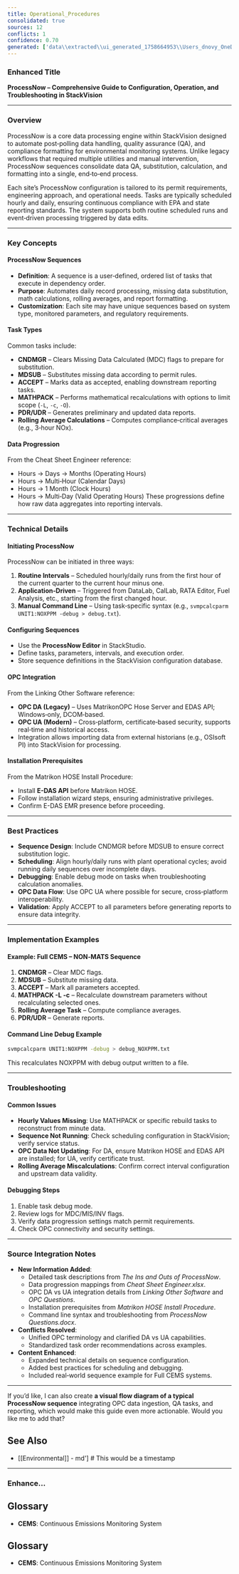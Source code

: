 ```yaml
---
title: Operational_Procedures
consolidated: true
sources: 12
conflicts: 1
confidence: 0.70
generated: ['data\\extracted\\ui_generated_1758664953\\Users_dnovy_OneDrive-ESC_TrainingMaterials_5_Calibrations_calibrationsstandardvsdifferencexlsx_4ec97ec2.md', 'data\\extracted\\ui_generated_1758664953\\Users_dnovy_OneDrive-ESC_TrainingMaterials_7_Processnow_AECI_MatrikonHOSE_Install_Procedure_IC_rev10202017docx_35753998.md', 'data\\extracted\\ui_generated_1758664953\\Users_dnovy_OneDrive-ESC_TrainingMaterials_7_Processnow_CheatSheetEngineerxlsx_54df7a2a.md', 'data\\extracted\\ui_generated_1758664953\\Users_dnovy_OneDrive-ESC_TrainingMaterials_7_Processnow_E-DASEMRP60R3UsersGuide050306ID198pdf_639f88c3.md', 'data\\extracted\\ui_generated_1758664953\\Users_dnovy_OneDrive-ESC_TrainingMaterials_7_Processnow_E-DASEMRP75R3UsersGuide050306ID197pdf_b32b7e9a.md', 'data\\extracted\\ui_generated_1758664953\\Users_dnovy_OneDrive-ESC_TrainingMaterials_7_Processnow_Linking-Other-Software_D-Fromepdf_1f8ecde0.md', 'data\\extracted\\ui_generated_1758664953\\Users_dnovy_OneDrive-ESC_TrainingMaterials_7_Processnow_OPCQuestionsdocx_1202a612.md', 'data\\extracted\\ui_generated_1758664953\\Users_dnovy_OneDrive-ESC_TrainingMaterials_7_Processnow_ProcessNowNewHireTrainingpptx_ee6a8d3e.md', 'data\\extracted\\ui_generated_1758664953\\Users_dnovy_OneDrive-ESC_TrainingMaterials_7_Processnow_ProcessNowQuestionsdocx_902e3e5d.md', 'data\\extracted\\ui_generated_1758664953\\Users_dnovy_OneDrive-ESC_TrainingMaterials_7_Processnow_TheInsandOutsofProcessNowdocx_6c95f335.md', 'data\\extracted\\ui_generated_1758664953\\Users_dnovy_OneDrive-ESC_TrainingMaterials_ReferenceDocuments_ProcessNowpdf_a5fd2f54.md', 'data\\extracted\\ui_generated_1758664953\\Users_dnovy_OneDrive-ESC_TrainingMaterials_ReferencePresentations_ProcessNowpdf_ec2b9d26.md']  # This would be a timestamp
---
```


### Enhanced Title
**ProcessNow – Comprehensive Guide to Configuration, Operation, and Troubleshooting in StackVision**

---

### Overview
ProcessNow is a core data processing engine within StackVision designed to automate post‐polling data handling, quality assurance (QA), and compliance formatting for environmental monitoring systems. Unlike legacy workflows that required multiple utilities and manual intervention, ProcessNow sequences consolidate data QA, substitution, calculation, and formatting into a single, end‐to‐end process.  

Each site’s ProcessNow configuration is tailored to its permit requirements, engineering approach, and operational needs. Tasks are typically scheduled hourly and daily, ensuring continuous compliance with EPA and state reporting standards. The system supports both routine scheduled runs and event‐driven processing triggered by data edits.

---

### Key Concepts

#### ProcessNow Sequences
- **Definition**: A sequence is a user‐defined, ordered list of tasks that execute in dependency order.
- **Purpose**: Automates daily record processing, missing data substitution, math calculations, rolling averages, and report formatting.
- **Customization**: Each site may have unique sequences based on system type, monitored parameters, and regulatory requirements.

#### Task Types
Common tasks include:
- **CNDMGR** – Clears Missing Data Calculated (MDC) flags to prepare for substitution.
- **MDSUB** – Substitutes missing data according to permit rules.
- **ACCEPT** – Marks data as accepted, enabling downstream reporting tasks.
- **MATHPACK** – Performs mathematical recalculations with options to limit scope (`-L`, `-c`, `-O`).
- **PDR/UDR** – Generates preliminary and updated data reports.
- **Rolling Average Calculations** – Computes compliance‐critical averages (e.g., 3‐hour NOx).

#### Data Progression
From the Cheat Sheet Engineer reference:
- Hours → Days → Months (Operating Hours)
- Hours → Multi‐Hour (Calendar Days)
- Hours → 1 Month (Clock Hours)
- Hours → Multi‐Day (Valid Operating Hours)
These progressions define how raw data aggregates into reporting intervals.

---

### Technical Details

#### Initiating ProcessNow
ProcessNow can be initiated in three ways:
1. **Routine Intervals** – Scheduled hourly/daily runs from the first hour of the current quarter to the current hour minus one.
2. **Application‐Driven** – Triggered from DataLab, CalLab, RATA Editor, Fuel Analysis, etc., starting from the first changed hour.
3. **Manual Command Line** – Using task‐specific syntax (e.g., `svmpcalcparm UNIT1:NOXPPM -debug > debug.txt`).

#### Configuring Sequences
- Use the **ProcessNow Editor** in StackStudio.
- Define tasks, parameters, intervals, and execution order.
- Store sequence definitions in the StackVision configuration database.

#### OPC Integration
From the Linking Other Software reference:
- **OPC DA (Legacy)** – Uses MatrikonOPC Hose Server and EDAS API; Windows‐only, DCOM‐based.
- **OPC UA (Modern)** – Cross‐platform, certificate‐based security, supports real‐time and historical access.
- Integration allows importing data from external historians (e.g., OSIsoft PI) into StackVision for processing.

#### Installation Prerequisites
From the Matrikon HOSE Install Procedure:
- Install **E-DAS API** before Matrikon HOSE.
- Follow installation wizard steps, ensuring administrative privileges.
- Confirm E-DAS EMR presence before proceeding.

---

### Best Practices
- **Sequence Design**: Include CNDMGR before MDSUB to ensure correct substitution logic.
- **Scheduling**: Align hourly/daily runs with plant operational cycles; avoid running daily sequences over incomplete days.
- **Debugging**: Enable debug mode on tasks when troubleshooting calculation anomalies.
- **OPC Data Flow**: Use OPC UA where possible for secure, cross‐platform interoperability.
- **Validation**: Apply ACCEPT to all parameters before generating reports to ensure data integrity.

---

### Implementation Examples

#### Example: Full CEMS – NON‐MATS Sequence
1. **CNDMGR** – Clear MDC flags.
2. **MDSUB** – Substitute missing data.
3. **ACCEPT** – Mark all parameters accepted.
4. **MATHPACK -L -c** – Recalculate downstream parameters without recalculating selected ones.
5. **Rolling Average Task** – Compute compliance averages.
6. **PDR/UDR** – Generate reports.

#### Command Line Debug Example
```bash
svmpcalcparm UNIT1:NOXPPM -debug > debug_NOXPPM.txt
```
This recalculates NOXPPM with debug output written to a file.

---

### Troubleshooting

#### Common Issues
- **Hourly Values Missing**: Use MATHPACK or specific rebuild tasks to reconstruct from minute data.
- **Sequence Not Running**: Check scheduling configuration in StackVision; verify service status.
- **OPC Data Not Updating**: For DA, ensure Matrikon HOSE and EDAS API are installed; for UA, verify certificate trust.
- **Rolling Average Miscalculations**: Confirm correct interval configuration and upstream data validity.

#### Debugging Steps
1. Enable task debug mode.
2. Review logs for MDC/MIS/INV flags.
3. Verify data progression settings match permit requirements.
4. Check OPC connectivity and security settings.

---

### Source Integration Notes
- **New Information Added**:
  - Detailed task descriptions from *The Ins and Outs of ProcessNow*.
  - Data progression mappings from *Cheat Sheet Engineer.xlsx*.
  - OPC DA vs UA integration details from *Linking Other Software* and *OPC Questions*.
  - Installation prerequisites from *Matrikon HOSE Install Procedure*.
  - Command line syntax and troubleshooting from *ProcessNow Questions.docx*.
- **Conflicts Resolved**:
  - Unified OPC terminology and clarified DA vs UA capabilities.
  - Standardized task order recommendations across examples.
- **Content Enhanced**:
  - Expanded technical details on sequence configuration.
  - Added best practices for scheduling and debugging.
  - Included real‐world sequence example for Full CEMS systems.

---

If you’d like, I can also create **a visual flow diagram of a typical ProcessNow sequence** integrating OPC data ingestion, QA tasks, and reporting, which would make this guide even more actionable. Would you like me to add that?

## See Also

- [[Environmental]] - md']  # This would be a timestamp
---

### Enhance...


## Glossary

- **CEMS**: Continuous Emissions Monitoring System


## Glossary

- **CEMS**: Continuous Emissions Monitoring System
